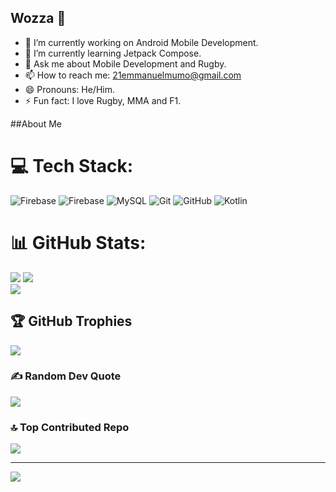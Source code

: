 ## Wozza 👋


- 🔭 I’m currently working on Android Mobile Development.
- 🌱 I’m currently learning Jetpack Compose.
- 💬 Ask me about Mobile Development and Rugby.
- 📫 How to reach me: 21emmanuelmumo@gmail.com
- 😄 Pronouns: He/Him.
- ⚡ Fun fact: I love Rugby, MMA and F1.

##About Me

# 💻 Tech Stack:
![Firebase](https://img.shields.io/badge/firebase-%23039BE5.svg?style=for-the-badge&logo=firebase) ![Firebase](https://img.shields.io/badge/firebase-a08021?style=for-the-badge&logo=firebase&logoColor=ffcd34) ![MySQL](https://img.shields.io/badge/mysql-4479A1.svg?style=for-the-badge&logo=mysql&logoColor=white) ![Git](https://img.shields.io/badge/git-%23F05033.svg?style=for-the-badge&logo=git&logoColor=white) ![GitHub](https://img.shields.io/badge/github-%23121011.svg?style=for-the-badge&logo=github&logoColor=white) ![Kotlin](https://img.shields.io/badge/kotlin-%237F52FF.svg?style=for-the-badge&logo=kotlin&logoColor=white)
# 📊 GitHub Stats:
![](https://github-readme-stats.vercel.app/api?username=21mumomumo&theme=swift&hide_border=false&include_all_commits=true&count_private=false)
![](https://github-readme-streak-stats.herokuapp.com/?user=21mumomumo&theme=swift&hide_border=false)<br/>
![](https://github-readme-stats.vercel.app/api/top-langs/?username=21mumomumo&theme=swift&hide_border=false&include_all_commits=true&count_private=false&layout=compact)

## 🏆 GitHub Trophies
![](https://github-profile-trophy.vercel.app/?username=21mumomumo&theme=monokai&no-frame=false&no-bg=true&margin-w=4)

### ✍️ Random Dev Quote
![](https://quotes-github-readme.vercel.app/api?type=horizontal&theme=radical)

### 🔝 Top Contributed Repo
![](https://github-contributor-stats.vercel.app/api?username=21mumomumo&limit=5&theme=dark&combine_all_yearly_contributions=true)

---
[![](https://visitcount.itsvg.in/api?id=21mumomumo&icon=0&color=0)](https://visitcount.itsvg.in)

<!-- Proudly created with GPRM ( https://gprm.itsvg.in ) -->

